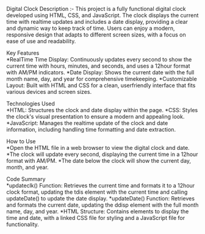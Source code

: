 Digital Clock
Description :- This project is a fully functional digital clock developed using HTML, CSS, and JavaScript. The clock displays the current time with realtime updates and includes a date display, providing a clear and dynamic way to keep track of time. Users can enjoy a modern, responsive design that adapts to different screen sizes, with a focus on ease of use and readability.

Key Features  
*RealTime Time Display: Continuously updates every second to show the current time with hours, minutes, and seconds, and uses a 12hour format with AM/PM indicators.
*Date Display: Shows the current date with the full month name, day, and year for comprehensive timekeeping.
*Customizable Layout: Built with HTML and CSS for a clean, userfriendly interface that fits various devices and screen sizes.

Technologies Used  
*HTML: Structures the clock and date display within the page.
*CSS: Styles the clock's visual presentation to ensure a modern and appealing look.
*JavaScript: Manages the realtime update of the clock and date information, including handling time formatting and date extraction.

How to Use  
*Open the HTML file in a web browser to view the digital clock and date.
*The clock will update every second, displaying the current time in a 12hour format with AM/PM.
*The date below the clock will show the current day, month, and year.

Code Summary  
*updateclk() Function: Retrieves the current time and formats it to a 12hour clock format, updating the tdis element with the current time and calling updateDate() to update the date display.
*updateDate() Function: Retrieves and formats the current date, updating the ddisp element with the full month name, day, and year.
*HTML Structure: Contains elements to display the time and date, with a linked CSS file for styling and a JavaScript file for functionality.
